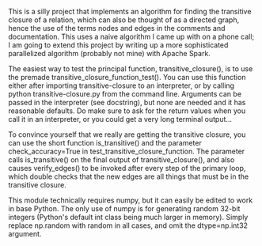 This is a silly project that implements an algorithm for finding the transitive closure of a relation, which can also be thought of as a directed graph, hence the use of the terms nodes and edges in the comments and documentation. This uses a naive algorithm I came up with on a phone call; I am going to extend this project by writing up a more sophisticated parallelized algorithm (probably not mine) with Apache Spark.

The easiest way to test the principal function, transitive_closure(), is to use the premade transitive_closure_function_test(). You can use this function either after importing transitive-closure to an interpreter, or by calling python transitive-closure.py from the command line. Arguments can be passed in the interpreter (see docstring), but none are needed and it has reasonable defaults. Do make sure to ask for the return values when you call it in an interpreter, or you could get a very long terminal output...

To convince yourself that we really are getting the transitive closure, you can use the short function is_transitive() and the parameter check_accuracy=True in test_transitive_closure_function. The parameter calls is_transitive() on the final output of transitive_closure(), and also causes verify_edges() to be invoked after every step of the primary loop, which double checks that the new edges are all things that must be in the transitive closure.

This module technically requires numpy, but it can easily be edited to work in base Python. The only use of numpy is for generating random 32-bit integers (Python's default int class being much larger in memory). Simply replace np.random with random in all cases, and omit the dtype=np.int32 argument.
